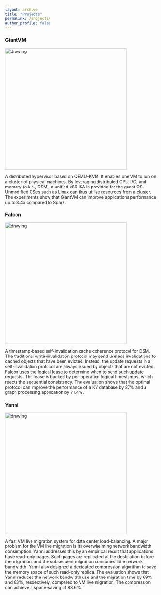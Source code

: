 ```yaml
---
layout: archive
title: "Projects"
permalink: /projects/
author_profile: false
---
```


### GiantVM
<img src="https://xianliang66.github.io/files/giantvm-arch.png" alt="drawing" width="400" style="float: inherit"/>

A distributed hypervisor based on QEMU-KVM. It enables one VM to run on a cluster of physical machines. By leveraging distributed CPU, I/O, and memory (a.k.a., DSM), a unified x86 ISA is provided for the guest OS. Unmodified OSes such as Linux can thus utilize resources from a cluster. The experiments show that GiantVM can improve applications performance up to 3.4x compared to Spark.

### Falcon
<img src="https://xianliang66.github.io/files/falcon-arch.png" alt="drawing" width="400" style="float: inherit"/>

A timestamp-based self-invalidation cache coherence protocol for DSM. The traditional write-invalidation protocol may send useless invalidations to cached objects that have been evicted. Instead, the update requests in a self-invalidation protocol are always issued by objects that are not evicted. Falcon uses the logical lease to determine when to send such update requests. The lease is backed by per-operation logical timestamps, which reects the sequential consistency. The evaluation shows that the optimal protocol can improve the performance of a KV database by 27% and a graph processing application by 71.4%.

### Yanni
<img src="https://xianliang66.github.io/files/yanni-arch.png" alt="drawing" width="400" style="float: inherit"/>

A fast VM live migration system for data center load-balancing. A major problem for the VM live migration is its overwhelming network bandwidth consumption. Yanni addresses this by an empirical result that applications have read-only pages. Such pages are replicated at the destination before the migration, and the subsequent migration consumes little network bandwidth. Yanni also designed a dedicated compression algorithm to save the memory space of such read-only replica. The evaluation shows that Yanni reduces the network bandwidth use and the migration time by 69% and 83%, respectively, compared to VM live migration. The compression can achieve a space-saving of 83.6%.

